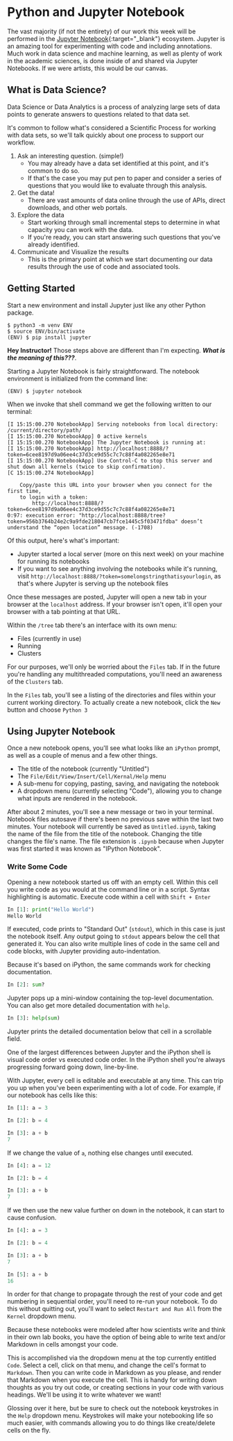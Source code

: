 # Python and Jupyter Notebook

The vast majority (if not the entirety) of our work this week will be performed in the [Jupyter Notebook](http://jupyter.org/){:target="_blank"} ecosystem.
Jupyter is an amazing tool for experimenting with code and including annotations.
Much work in data science and machine learning, as well as plenty of work in the academic sciences, is done inside of and shared via Jupyter Notebooks.
If we were artists, this would be our canvas.

## What is Data Science?
Data Science or Data Analytics is a process of analyzing large sets of data points to generate answers to questions related to that data set.

It's common to follow what's considered a Scientific Process for working with data sets, so we'll talk quickly about one process to support our workflow.
1. Ask an interesting question. (simple!)
    - You may already have a data set identified at this point, and it's common to do so.
    - If that's the case you may put pen to paper and consider a series of questions that you would like to evaluate through this analysis.
2. Get the data!
    - There are vast amounts of data online through the use of APIs, direct downloads, and other web portals.
3. Explore the data
    - Start working through small incremental steps to determine in what capacity you can work with the data.
    - If you're ready, you can start answering such questions that you've already identified.
5. Communicate and Visualize the results
    - This is the primary point at which we start documenting our data results through the use of code and associated tools.

## Getting Started
Start a new environment and install Jupyter just like any other Python package.

```
$ python3 -m venv ENV
$ source ENV/bin/activate
(ENV) $ pip install jupyter
```

**Hey Instructor!** Those steps above are different than I'm expecting.  **_What is the meaning of this???_**.

Starting a Jupyter Notebook is fairly straightforward.
The notebook environment is initialized from the command line:

```
(ENV) $ jupyter notebook
```

When we invoke that shell command we get the following written to our terminal:

```
[I 15:15:00.270 NotebookApp] Serving notebooks from local directory: /current/directory/path/
[I 15:15:00.270 NotebookApp] 0 active kernels
[I 15:15:00.270 NotebookApp] The Jupyter Notebook is running at:
[I 15:15:00.270 NotebookApp] http://localhost:8888/?token=6cee8197d9a06ee4c37d3ce9d55c7c7c88f4a082265e8e71
[I 15:15:00.270 NotebookApp] Use Control-C to stop this server and shut down all kernels (twice to skip confirmation).
[C 15:15:00.274 NotebookApp]

    Copy/paste this URL into your browser when you connect for the first time,
    to login with a token:
        http://localhost:8888/?token=6cee8197d9a06ee4c37d3ce9d55c7c7c88f4a082265e8e71
0:97: execution error: "http://localhost:8888/tree?token=956b3764b24e2c9a9fde218047cb7fce1445c5f03471fdba" doesn’t understand the “open location” message. (-1708)
```

Of this output, here's what's important:

- Jupyter started a local server (more on this next week) on your machine for running its notebooks
- If you want to see anything involving the notebooks while it's running, visit `http://localhost:8888/?token=somelongstringthatisyourlogin`, as that's where Jupyter is serving up the notebook files

Once these messages are posted, Jupyter will open a new tab in your browser at the `localhost` address.
If your browser isn't open, it'll open your browser with a tab pointing at that URL.

Within the `/tree` tab there's an interface with its own menu:

- Files (currently in use)
- Running
- Clusters

For our purposes, we'll only be worried about the `Files` tab.
If in the future you're handling any multithreaded computations, you'll need an awareness of the `Clusters` tab.

In the `Files` tab, you'll see a listing of the directories and files within your current working directory.
To actually create a new notebook, click the `New` button and choose `Python 3`

## Using Jupyter Notebook

Once a new notebook opens, you'll see what looks like an `iPython` prompt, as well as a couple of menus and a few other things.

- The title of the notebook (currently "Untitled")
- The `File/Edit/View/Insert/Cell/Kernal/Help` menu
- A sub-menu for copying, pasting, saving, and navigating the notebook
- A dropdown menu (currently selecting "Code"), allowing you to change what inputs are rendered in the notebook.

After about 2 minutes, you'll see a new message or two in your terminal.
Notebook files autosave if there's been no previous save within the last two minutes.
Your notebook will currently be saved as `Untitled.ipynb`, taking the name of the file from the title of the notebook.
Changing the title changes the file's name.
The file extension is `.ipynb` because when Jupyter was first started it was known as "IPython Notebook".

### Write Some Code

Opening a new notebook started us off with an empty cell.
Within this cell you write code as you would at the command line or in a script.
Syntax highlighting is automatic.
Execute code within a cell with `Shift + Enter`

```python
In [1]: print("Hello World")
Hello World
```

If executed, code prints to "Standard Out" (`stdout`), which in this case is just the notebook itself.
Any output going to `stdout` appears below the cell that generated it.
You can also write multiple lines of code in the same cell and code blocks, with Jupyter providing auto-indentation.

Because it's based on iPython, the same commands work for checking documentation.

```python
In [2]: sum?
```

Jupyter pops up a mini-window containing the top-level documentation.
You can also get more detailed documentation with `help`.

```python
In [3]: help(sum)
```

Jupyter prints the detailed documentation below that cell in a scrollable field.

One of the largest differences between Jupyter and the iPython shell is visual code order vs executed code order.
In the iPython shell you're always progressing forward going down, line-by-line.

With Jupyter, every cell is editable and executable at any time.
This can trip you up when you've been experimenting with a lot of code.
For example, if our notebook has cells like this:

```python
In [1]: a = 3
```

```python
In [2]: b = 4
```

```python
In [3]: a + b
7
```

If we change the value of `a`, nothing else changes until executed.

```python
In [4]: a = 12
```

```python
In [2]: b = 4
```

```python
In [3]: a + b
7
```

If we then use the new value further on down in the notebook, it can start to cause confusion.

```python
In [4]: a = 3
```

```python
In [2]: b = 4
```

```python
In [3]: a + b
7
```

```python
In [5]: a + b
16
```

In order for that change to propagate through the rest of your code and get numbering in sequential order, you'll need to re-run your notebook.
To do this without quitting out, you'll want to select `Restart and Run All` from the `Kernel` dropdown menu.

Because these notebooks were modeled after how scientists write and think in their own lab books, you have the option of being able to write text and/or Markdown in cells amongst your code.

This is accomplished via the dropdown menu at the top currently entitled `Code`.
Select a cell, click on that menu, and change the cell's format to `Markdown`.
Then you can write code in Markdown as you please, and render that Markdown when you execute the cell.
This is handy for writing down thoughts as you try out code, or creating sections in your code with various headings.
We'll be using it to write whatever we want!

Glossing over it here, but be sure to check out the notebook keystrokes in the `Help` dropdown menu.
Keystrokes will make your notebooking life so much easier, with commands allowing you to do things like create/delete cells on the fly.
